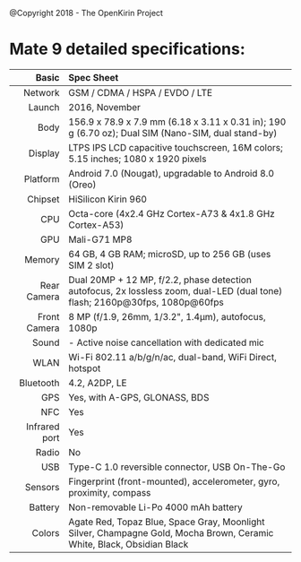 @Copyright 2018 - The OpenKirin Project

Mate 9 detailed specifications:
=========================================

Basic         |Spec Sheet
-------------:|:---------------------------------------------------------------------------------------------------------------------------
Network	      | GSM / CDMA / HSPA / EVDO / LTE
Launch	      |2016, November
Body	      |156.9 x 78.9 x 7.9 mm (6.18 x 3.11 x 0.31 in); 190 g (6.70 oz); Dual SIM (Nano-SIM, dual stand-by)
Display	      |LTPS IPS LCD capacitive touchscreen, 16M colors; 5.15 inches; 1080 x 1920 pixels
Platform      |Android 7.0 (Nougat), upgradable to Android 8.0 (Oreo)
Chipset	      |HiSilicon Kirin 960
CPU	      |Octa-core (4x2.4 GHz Cortex-A73 & 4x1.8 GHz Cortex-A53)
GPU	      |Mali-G71 MP8
Memory	      |64 GB, 4 GB RAM; microSD, up to 256 GB (uses SIM 2 slot)
Rear Camera   |Dual 20MP + 12 MP, f/2.2, phase detection autofocus, 2x lossless zoom, dual-LED (dual tone) flash; 2160p@30fps, 1080p@60fps
Front Camera  |8 MP (f/1.9, 26mm, 1/3.2", 1.4µm), autofocus, 1080p
Sound	      |- Active noise cancellation with dedicated mic
WLAN	      |Wi-Fi 802.11 a/b/g/n/ac, dual-band, WiFi Direct, hotspot
Bluetooth     |4.2, A2DP, LE
GPS	      |Yes, with A-GPS, GLONASS, BDS
NFC	      |Yes
Infrared port |Yes
Radio	      |No
USB	      |Type-C 1.0 reversible connector, USB On-The-Go
Sensors	      |Fingerprint (front-mounted), accelerometer, gyro, proximity, compass
Battery	      |Non-removable Li-Po 4000 mAh battery
Colors 	      |Agate Red, Topaz Blue, Space Gray, Moonlight Silver, Champagne Gold, Mocha Brown, Ceramic White, Black, Obsidian Black


